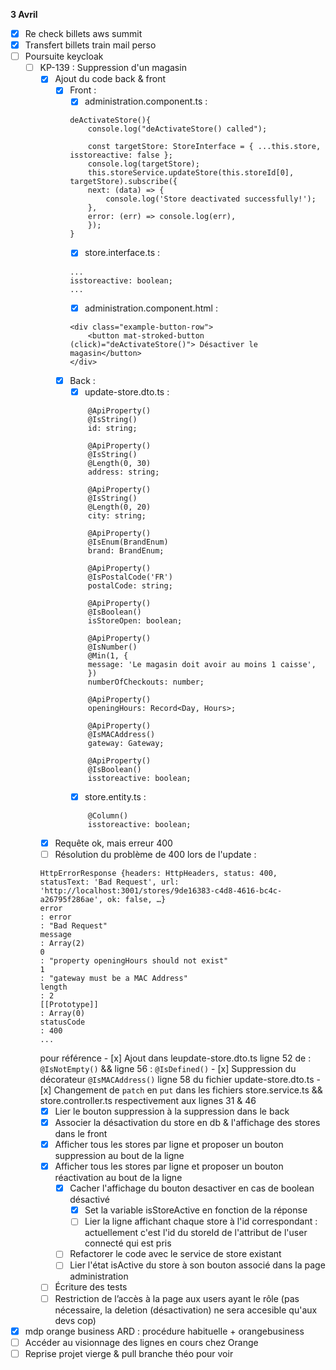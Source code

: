 **3 Avril**
- [x] Re check billets aws summit
- [x] Transfert billets train mail perso
- [ ] Poursuite keycloak
    - [ ] KP-139 : Suppression d'un magasin
        - [x] Ajout du code back & front
            - [x] Front : 
                - [x] administration.component.ts :
                ```
                deActivateStore(){
                    console.log("deActivateStore() called");
                    
                    const targetStore: StoreInterface = { ...this.store, isstoreactive: false };
                    console.log(targetStore);
                    this.storeService.updateStore(this.storeId[0], targetStore).subscribe({
                    next: (data) => {
                        console.log('Store deactivated successfully!');
                    },
                    error: (err) => console.log(err),
                    });
                }
                ```
                - [x] store.interface.ts :
                ```
                ...
                isstoreactive: boolean;
                ...
                ```
                - [x] administration.component.html :
                ```
                <div class="example-button-row">
                    <button mat-stroked-button (click)="deActivateStore()"> Désactiver le magasin</button>
                </div>
                ```
            - [x] Back : 
                - [x] update-store.dto.ts :
                ```
                    @ApiProperty()
                    @IsString()
                    id: string;

                    @ApiProperty()
                    @IsString()
                    @Length(0, 30)
                    address: string;
                
                    @ApiProperty()
                    @IsString()
                    @Length(0, 20)
                    city: string;
                
                    @ApiProperty()
                    @IsEnum(BrandEnum)
                    brand: BrandEnum;
                
                    @ApiProperty()
                    @IsPostalCode('FR')
                    postalCode: string;
                
                    @ApiProperty()
                    @IsBoolean()
                    isStoreOpen: boolean;
                
                    @ApiProperty()
                    @IsNumber()
                    @Min(1, {
                    message: 'Le magasin doit avoir au moins 1 caisse',
                    })
                    numberOfCheckouts: number;
                
                    @ApiProperty()
                    openingHours: Record<Day, Hours>;
                
                    @ApiProperty()
                    @IsMACAddress()
                    gateway: Gateway;
                    
                    @ApiProperty()
                    @IsBoolean()
                    isstoreactive: boolean;
                ```
                - [x] store.entity.ts :
                ```
                    @Column()
                    isstoreactive: boolean;
                ```
        - [x] Requête ok, mais erreur 400
        - [ ] Résolution du problème de 400 lors de l'update : 
        ```
        HttpErrorResponse {headers: HttpHeaders, status: 400, statusText: 'Bad Request', url: 'http://localhost:3001/stores/9de16383-c4d8-4616-bc4c-a26795f286ae', ok: false, …}
        error
        : error
        : "Bad Request"
        message
        : Array(2)
        0
        : "property openingHours should not exist"
        1
        : "gateway must be a MAC Address"
        length
        : 2
        [[Prototype]]
        : Array(0)
        statusCode
        : 400
        ...
        ```
        pour référence
            - [x] Ajout dans leupdate-store.dto.ts ligne 52 de :
            ```
            @IsNotEmpty()
            ```
            && ligne 56 :
            ```
            @IsDefined()
            ```
            - [x] Suppression du décorateur ```@IsMACAddress()``` ligne 58 du fichier update-store.dto.ts
            - [x] Changement de ```patch``` en ```put``` dans les fichiers store.service.ts && store.controller.ts respectivement aux lignes 31 & 46
        - [x] Lier le bouton suppression à la suppression dans le back
        - [x] Associer la désactivation du store en db & l'affichage des stores dans le front
        - [x] Afficher tous les stores par ligne et proposer un bouton suppression au bout de la ligne
        - [x] Afficher tous les stores par ligne et proposer un bouton réactivation au bout de la ligne
            - [x] Cacher l'affichage du bouton desactiver en cas de boolean désactivé
                - [x] Set la variable isStoreActive en fonction de la réponse
                - [ ] Lier la ligne affichant chaque store à l'id correspondant : actuellement c'est l'id du storeId de l'attribut de l'user connecté qui est pris
            - [ ] Refactorer le code avec le service de store existant
            - [ ] Lier l'état isActive du store à son bouton associé dans la page administration
        - [ ] Écriture des tests
        - [ ] Restriction de l’accès à la page aux users ayant le rôle (pas nécessaire, la deletion (désactivation) ne sera accesible qu'aux devs cop)
- [x] mdp orange business ARD : procédure habituelle + orangebusiness
- [ ] Accéder au visionnage des lignes en cours chez Orange
- [ ] Reprise projet vierge & pull branche théo pour voir